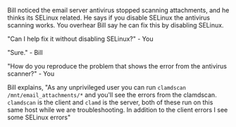 

Bill noticed the email server antivirus stopped scanning attachments, and he
thinks its SELinux related. He says if you disable SELinux the antivirus
scanning works. You overhear Bill say he can fix this by disabling SELinux.

"Can I help fix it without disabling SELinux?" - You

"Sure." - Bill

"How do you reproduce the problem that shows the error from the antivirus
scanner?" - You

Bill explains, "As any unprivileged user you can run
`clamdscan /mnt/email_attachments/*` and you'll see the errors from the
clamdscan. `clamdscan` is the client and `clamd` is the server, both of these
run on this same host while we are troubleshooting. In addition to the client
errors I see some SELinux errors"


